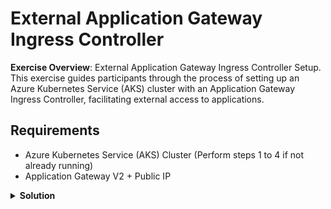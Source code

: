 # External Application Gateway Ingress Controller

**Exercise Overview**: External Application Gateway Ingress Controller Setup. This exercise guides participants through the process of setting up an Azure Kubernetes Service (AKS) cluster with an Application Gateway Ingress Controller, facilitating external access to applications.

## Requirements

* Azure Kubernetes Service (AKS) Cluster (Perform steps 1 to 4 if not already running)
* Application Gateway V2 + Public IP

<details>
<summary><b>Solution</b></summary>
<p>

### 1. Create Resource Group

Creates an Azure Resource Group for organizing and managing resources.

```bash
az group create --location westeurope --resource-group demo-weu-rg
```

### 2. Create Service Principal

Generates a Service Principal for AKS with the necessary permissions.

```bash
az ad sp create-for-rbac --skip-assignment -n "spn-aks"
```

### 3. Create Azure Kubernetes Service

**NOTE**: Replace placeholders in `--subscription`, `--service-principal`, and `--client-secret` with actual values.

Deploys an AKS cluster with specified configurations.

```bash
az aks create \
  --location westeurope \
  --subscription <Your-Subscription-ID> \
  --resource-group demo-weu-rg \
  --name <Your-AKS-Cluster-Name> \
  --ssh-key-value $HOME/.ssh/id_rsa.pub \
  --service-principal "<Your-Service-Principal-ID>" \
  --client-secret "<Your-Client-Secret>" \
  --network-plugin kubenet \
  --load-balancer-sku standard \
  --outbound-type loadBalancer \
  --node-vm-size Standard_B2s \
  --node-count 1 \
  --tags 'ENV=Demo' 'OWNER=Corporation Inc.'
```

### 4. Get Kubeconfig

Retrieves and merges the AKS cluster's kubeconfig into the local environment.

```bash
az aks get-credentials \
  --resource-group demo-weu-rg \
  --name <Your-AKS-Cluster-Name> \
  --admin
```

### 5. Create Empty Application Gateway + VNET + SUBNET + IP

Creates an Application Gateway with a dedicated VNET, subnet, and public IP address.

```bash
az network vnet create \
  --name myVNet \
  --resource-group demo-weu-rg \
  --location westeurope \
  --address-prefix 10.21.0.0/16 \
  --subnet-name myAGSubnet \
  --subnet-prefix 10.21.0.0/24

az network vnet subnet create \
  --name myBackendSubnet \
  --resource-group demo-weu-rg \
  --vnet-name myVNet   \
  --address-prefix 10.21.1.0/24

az network public-ip create \
  --resource-group demo-weu-rg \
  --name myAGPublicIPAddress \
  --allocation-method Static \
  --sku Standard

```

```bash
az network application-gateway create --resource-group demo-weu-rg --name AGW1 --vnet-name MyVNet --subnet myAGSubnet --public-ip-address myAGPublicIPAddress --sku Standard_v2 --capacity 1 --frontend-port 80 --http-settings-port 80 --priority 1000 
```

### 6. Connect Application Gateway to AKS

Enables the Ingress Application Gateway add-on for AKS and associates it with the created Application Gateway.

```bash
az aks enable-addons -n <Your-AKS-Cluster-Name> -g demo-weu-rg -a ingress-appgw --appgw-id "/subscriptions/82cd7823-fbfa-4975-a9e8-b1b2201b17b3/resourceGroups/demo-weu-rg/providers/Microsoft.Network/applicationGateways/AGW1"
```

### 7. Deploy Example Application

Deploys a sample application on the AKS cluster.

```bash
kubectl apply -f https://raw.githubusercontent.com/Azure/application-gateway-kubernetes-ingress/master/docs/examples/aspnetapp.yaml
```

## Testing

### 1.Check if Our Ingress is Updated by AKS

1. Log in to the Azure portal, go to Application Gateway, and check resources after deploying the application.

## Clean Up

### 1. Remove all resources

Deletes the resource group and associated resources.

```bash
az group delete -n demo-weu-rg --yes --no-wait
```
</p>
</details>